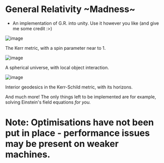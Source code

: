 # General Relativity ~Madness~
- An implementation of G.R. into unity. Use it however you like (and give me some credit :>)

![image](https://user-images.githubusercontent.com/56345030/181906538-0eff33c6-696e-456d-b2a9-3225ead0260d.png)
  
  The Kerr metric, with a spin parameter near to 1.

![image](https://user-images.githubusercontent.com/56345030/181906570-3054ccd1-4f42-42aa-846e-62c1a770a6f8.png)
  
  A spherical universe, with local object interaction.
  
![image](https://user-images.githubusercontent.com/56345030/182371404-3c05aafa-5d27-419e-ac4f-4cda139c067a.png)

  Interior geodesics in the Kerr-Schild metric, with its horizons.

And much more! The only things left to be implemented are for example, solving Einstein's field equations *for you.*

# Note: Optimisations have not been put in place - performance issues may be present on weaker machines.
